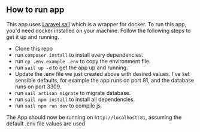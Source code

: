 ## How to run app
This app uses [Laravel sail](https://laravel.com/docs/sail) which is a wrapper for docker. To run this app, you'd need docker installed on your machine. Follow the following steps to get it up and running.

- Clone this repo
- run `composer install` to install every dependencies.
- run `cp .env.example .env` to copy the environment file.
- run `sail up -d` to get the app up and running.
- Update the .env file we just created above with desired values. I've set sensible defaults, for example the app runs on port 81, and the database runs on port 3309.
- run `sail artisan migrate` to migrate database.
- run `sail npm install` to install all dependencies.
- run `sail npm run dev` to compile js.

The App should now be running on `http://localhost:81`, assuming the default .env file values are used
